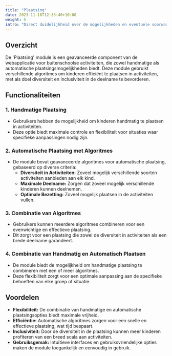 ```yaml
---
title: "Plaatsing"
date: 2023-11-18T12:33:46+10:00
weight: 5
intro: "Direct duidelijkheid over de mogelijkheden en eventuele voorwaarden voor plaatsing van een leerling op een activiteit.  Bevestiging van deelname en real-time inzicht in de situatie."
---
```


## Overzicht
De 'Plaatsing' module is een geavanceerde component van de webapplicatie voor buitenschoolse activiteiten, die zowel handmatige als automatische plaatsingsmogelijkheden biedt. Deze module gebruikt verschillende algoritmes om kinderen efficiënt te plaatsen in activiteiten, met als doel diversiteit en inclusiviteit in de deelname te bevorderen.

## Functionaliteiten

### 1. Handmatige Plaatsing
- Gebruikers hebben de mogelijkheid om kinderen handmatig te plaatsen in activiteiten.
- Deze optie biedt maximale controle en flexibiliteit voor situaties waar specifieke aanpassingen nodig zijn.

### 2. Automatische Plaatsing met Algoritmes
- De module bevat geavanceerde algoritmes voor automatische plaatsing, gebaseerd op diverse criteria:
    - **Diversiteit in Activiteiten:** Zoveel mogelijk verschillende soorten activiteiten aanbieden aan elk kind.
    - **Maximale Deelname:** Zorgen dat zoveel mogelijk verschillende kinderen kunnen deelnemen.
    - **Optimale Bezetting:** Zoveel mogelijk plaatsen in de activiteiten vullen.

### 3. Combinatie van Algoritmes
- Gebruikers kunnen meerdere algoritmes combineren voor een evenwichtige en effectieve plaatsing.
- Dit zorgt voor een plaatsing die zowel de diversiteit in activiteiten als een brede deelname garandeert.

### 4. Combinatie van Handmatig en Automatisch Plaatsen
- De module biedt de mogelijkheid om handmatige plaatsing te combineren met een of meer algoritmes.
- Deze flexibiliteit zorgt voor een optimale aanpassing aan de specifieke behoeften van elke groep of situatie.

## Voordelen

- **Flexibiliteit:** De combinatie van handmatige en automatische plaatsingsopties biedt maximale vrijheid.
- **Efficiëntie:** Automatische algoritmes zorgen voor een snelle en effectieve plaatsing, wat tijd bespaart.
- **Inclusiviteit:** Door de diversiteit in de plaatsing kunnen meer kinderen profiteren van een breed scala aan activiteiten.
- **Gebruiksgemak:** Intuïtieve interfaces en gebruiksvriendelijke opties maken de module toegankelijk en eenvoudig in gebruik.
